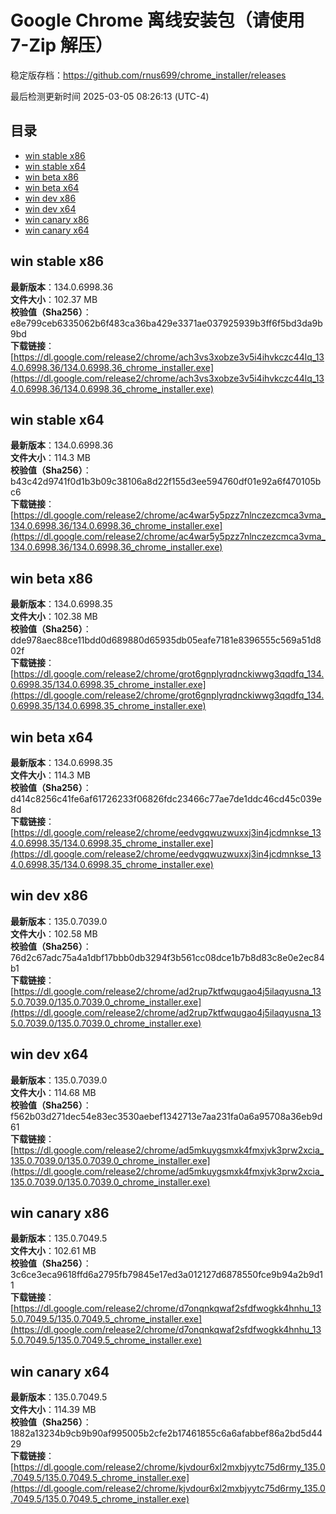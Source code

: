 # Google Chrome 离线安装包（请使用 7-Zip 解压）
稳定版存档：<https://github.com/rnus699/chrome_installer/releases>

最后检测更新时间
2025-03-05 08:26:13 (UTC-4)


## 目录
* [win stable x86](https://github.com/rnus699/chrome_installer?tab=readme-ov-file#win-stable-x86)
* [win stable x64](https://github.com/rnus699/chrome_installer?tab=readme-ov-file#win-stable-x64)
* [win beta x86](https://github.com/rnus699/chrome_installer?tab=readme-ov-file#win-beta-x86)
* [win beta x64](https://github.com/rnus699/chrome_installer?tab=readme-ov-file#win-beta-x64)
* [win dev x86](https://github.com/rnus699/chrome_installer?tab=readme-ov-file#win-dev-x86)
* [win dev x64](https://github.com/rnus699/chrome_installer?tab=readme-ov-file#win-dev-x64)
* [win canary x86](https://github.com/rnus699/chrome_installer?tab=readme-ov-file#win-canary-x86)
* [win canary x64](https://github.com/rnus699/chrome_installer?tab=readme-ov-file#win-canary-x64)

## win stable x86
**最新版本**：134.0.6998.36  
**文件大小**：102.37 MB  
**校验值（Sha256）**：e8e799ceb6335062b6f483ca36ba429e3371ae037925939b3ff6f5bd3da9b9bd  
**下载链接**：[https://dl.google.com/release2/chrome/ach3vs3xobze3v5i4ihvkczc44lq_134.0.6998.36/134.0.6998.36_chrome_installer.exe](https://dl.google.com/release2/chrome/ach3vs3xobze3v5i4ihvkczc44lq_134.0.6998.36/134.0.6998.36_chrome_installer.exe)  

## win stable x64
**最新版本**：134.0.6998.36  
**文件大小**：114.3 MB  
**校验值（Sha256）**：b43c42d9741f0d1b3b09c38106a8d22f155d3ee594760df01e92a6f470105bc6  
**下载链接**：[https://dl.google.com/release2/chrome/ac4war5y5pzz7nlnczezcmca3vma_134.0.6998.36/134.0.6998.36_chrome_installer.exe](https://dl.google.com/release2/chrome/ac4war5y5pzz7nlnczezcmca3vma_134.0.6998.36/134.0.6998.36_chrome_installer.exe)  

## win beta x86
**最新版本**：134.0.6998.35  
**文件大小**：102.38 MB  
**校验值（Sha256）**：dde978aec88ce11bdd0d689880d65935db05eafe7181e8396555c569a51d802f  
**下载链接**：[https://dl.google.com/release2/chrome/grot6gnplyrqdnckiwwg3qqdfq_134.0.6998.35/134.0.6998.35_chrome_installer.exe](https://dl.google.com/release2/chrome/grot6gnplyrqdnckiwwg3qqdfq_134.0.6998.35/134.0.6998.35_chrome_installer.exe)  

## win beta x64
**最新版本**：134.0.6998.35  
**文件大小**：114.3 MB  
**校验值（Sha256）**：d414c8256c41fe6af61726233f06826fdc23466c77ae7de1ddc46cd45c039e8d  
**下载链接**：[https://dl.google.com/release2/chrome/eedvgqwuzwuxxj3in4jcdmnkse_134.0.6998.35/134.0.6998.35_chrome_installer.exe](https://dl.google.com/release2/chrome/eedvgqwuzwuxxj3in4jcdmnkse_134.0.6998.35/134.0.6998.35_chrome_installer.exe)  

## win dev x86
**最新版本**：135.0.7039.0  
**文件大小**：102.58 MB  
**校验值（Sha256）**：76d2c67adc75a4a1dbf17bbb0db3294f3b561cc08dce1b7b8d83c8e0e2ec84b1  
**下载链接**：[https://dl.google.com/release2/chrome/ad2rup7ktfwqugao4j5ilaqyusna_135.0.7039.0/135.0.7039.0_chrome_installer.exe](https://dl.google.com/release2/chrome/ad2rup7ktfwqugao4j5ilaqyusna_135.0.7039.0/135.0.7039.0_chrome_installer.exe)  

## win dev x64
**最新版本**：135.0.7039.0  
**文件大小**：114.68 MB  
**校验值（Sha256）**：f562b03d271dec54e83ec3530aebef1342713e7aa231fa0a6a95708a36eb9d61  
**下载链接**：[https://dl.google.com/release2/chrome/ad5mkuygsmxk4fmxjvk3prw2xcia_135.0.7039.0/135.0.7039.0_chrome_installer.exe](https://dl.google.com/release2/chrome/ad5mkuygsmxk4fmxjvk3prw2xcia_135.0.7039.0/135.0.7039.0_chrome_installer.exe)  

## win canary x86
**最新版本**：135.0.7049.5  
**文件大小**：102.61 MB  
**校验值（Sha256）**：3c6ce3eca9618ffd6a2795fb79845e17ed3a012127d6878550fce9b94a2b9d11  
**下载链接**：[https://dl.google.com/release2/chrome/d7onqnkqwaf2sfdfwogkk4hnhu_135.0.7049.5/135.0.7049.5_chrome_installer.exe](https://dl.google.com/release2/chrome/d7onqnkqwaf2sfdfwogkk4hnhu_135.0.7049.5/135.0.7049.5_chrome_installer.exe)  

## win canary x64
**最新版本**：135.0.7049.5  
**文件大小**：114.39 MB  
**校验值（Sha256）**：1882a13234b9cb9b90af995005b2cfe2b17461855c6a6afabbef86a2bd5d4429  
**下载链接**：[https://dl.google.com/release2/chrome/kjvdour6xl2mxbjyytc75d6rmy_135.0.7049.5/135.0.7049.5_chrome_installer.exe](https://dl.google.com/release2/chrome/kjvdour6xl2mxbjyytc75d6rmy_135.0.7049.5/135.0.7049.5_chrome_installer.exe)  

